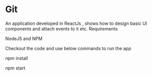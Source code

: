 # Git

An application developed in ReactJs , shows how to design basic UI components and attach events to it etc.
Requirements


NodeJS and NPM 

Checkout the code and use below commands to run the app

npm install


npm start
